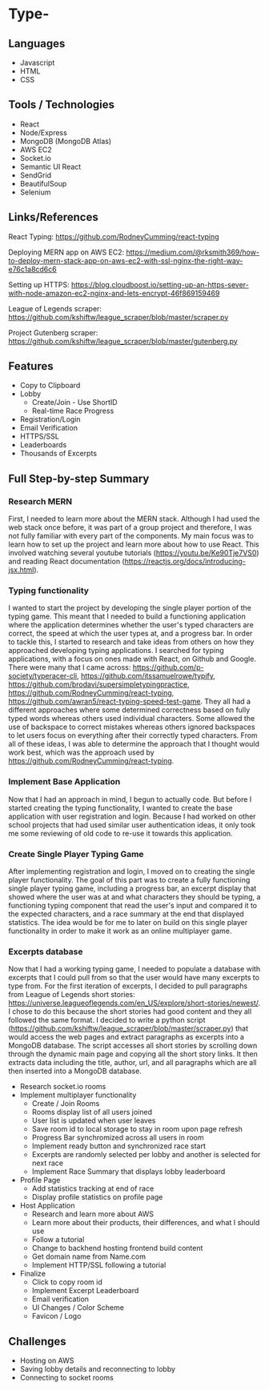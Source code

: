 # Type-

## Languages
- Javascript
- HTML
- CSS

## Tools / Technologies
- React
- Node/Express
- MongoDB (MongoDB Atlas)
- AWS EC2
- Socket.io
- Semantic UI React
- SendGrid
- BeautifulSoup
- Selenium 

## Links/References
React Typing: https://github.com/RodneyCumming/react-typing

Deploying MERN app on AWS EC2: https://medium.com/@rksmith369/how-to-deploy-mern-stack-app-on-aws-ec2-with-ssl-nginx-the-right-way-e76c1a8cd6c6

Setting up HTTPS: https://blog.cloudboost.io/setting-up-an-https-sever-with-node-amazon-ec2-nginx-and-lets-encrypt-46f869159469

League of Legends scraper: https://github.com/kshiftw/league_scraper/blob/master/scraper.py

Project Gutenberg scraper: https://github.com/kshiftw/league_scraper/blob/master/gutenberg.py

## Features
- Copy to Clipboard
- Lobby 
  - Create/Join - Use ShortID
  - Real-time Race Progress
- Registration/Login
- Email Verification
- HTTPS/SSL
- Leaderboards
- Thousands of Excerpts

## Full Step-by-step Summary
### Research MERN
First, I needed to learn more about the MERN stack. Although I had used the web stack once before, it was part of a group project and therefore, I was not fully familiar with every part of the components. My main focus was to learn how to set up the project and learn more about how to use React. This involved watching several youtube tutorials (https://youtu.be/Ke90Tje7VS0) and reading React documentation (https://reactjs.org/docs/introducing-jsx.html).

### Typing functionality
I wanted to start the project by developing the single player portion of the typing game. This meant that I needed to build a functioning application where the application determines whether the user's typed characters are correct, the speed at which the user types at, and a progress bar. In order to tackle this, I started to research and take ideas from others on how they approached developing typing applications. I searched for typing applications, with a focus on ones made with React, on Github and Google. There were many that I came across: https://github.com/p-society/typeracer-cli, https://github.com/itssamuelrowe/typify, https://github.com/brodavi/supersimpletypingpractice, https://github.com/RodneyCumming/react-typing, https://github.com/awran5/react-typing-speed-test-game. They all had a different approaches where some determined correctness based on fully typed words whereas others used individual characters. Some allowed the use of backspace to correct mistakes whereas others ignored backspaces to let users focus on everything after their correctly typed characters. From all of these ideas, I was able to determine the approach that I thought would work best, which was the approach used by https://github.com/RodneyCumming/react-typing.

### Implement Base Application
Now that I had an approach in mind, I begun to actually code. But before I started creating the typing functionality, I wanted to create the base application with user registration and login. Because I had worked on other school projects that had used similar user authentication ideas, it only took me some reviewing of old code to re-use it towards this application.

### Create Single Player Typing Game
After implementing registration and login, I moved on to creating the single player functionality. The goal of this part was to create a fully functioning single player typing game, including a progress bar, an excerpt display that showed where the user was at and what characters they should be typing, a functioning typing component that read the user's input and compared it to the expected characters, and a race summary at the end that displayed statistics. The idea would be for me to later on build on this single player functionality in order to make it work as an online multiplayer game. 

### Excerpts database
Now that I had a working typing game, I needed to populate a database with excerpts that I could pull from so that the user would have many excerpts to type from. For the first iteration of excerpts, I decided to pull paragraphs from League of Legends short stories: https://universe.leagueoflegends.com/en_US/explore/short-stories/newest/. I chose to do this because the short stories had good content and they all followed the same format. I decided to write a python script (https://github.com/kshiftw/league_scraper/blob/master/scraper.py) that would access the web pages and extract paragraphs as excerpts into a MongoDB database. The script accesses all short stories by scrolling down through the dynamic main page and copying all the short story links. It then extracts data including the title, author, url, and all paragraphs which are all then inserted into a MongoDB database.

- Research socket.io rooms 
- Implement multiplayer functionality
  - Create / Join Rooms
  - Rooms display list of all users joined
  - User list is updated when user leaves
  - Save room id to local storage to stay in room upon page refresh
  - Progress Bar synchromized across all users in room
  - Implement ready button and synchronized race start
  - Excerpts are randomly selected per lobby and another is selected for next race
  - Implement Race Summary that displays lobby leaderboard
- Profile Page
  - Add statistics tracking at end of race
  - Display profile statistics on profile page
- Host Application
  - Research and learn more about AWS
   - Learn more about their products, their differences, and what I should use
  - Follow a tutorial
   - Change to backhend hosting frontend build content
  - Get domain name from Name.com
  - Implement HTTP/SSL following a tutorial
- Finalize
  - Click to copy room id
  - Implement Excerpt Leaderboard
  - Email verification 
  - UI Changes / Color Scheme
  - Favicon / Logo
## Challenges
- Hosting on AWS
- Saving lobby details and reconnecting to lobby
- Connecting to socket rooms
